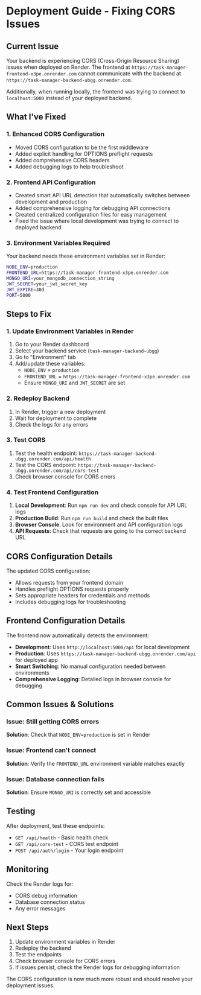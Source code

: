 # Deployment Guide - Fixing CORS Issues

## Current Issue
Your backend is experiencing CORS (Cross-Origin Resource Sharing) issues when deployed on Render. The frontend at `https://task-manager-frontend-x3pe.onrender.com` cannot communicate with the backend at `https://task-manager-backend-ubgg.onrender.com`.

Additionally, when running locally, the frontend was trying to connect to `localhost:5000` instead of your deployed backend.

## What I've Fixed

### 1. Enhanced CORS Configuration
- Moved CORS configuration to be the first middleware
- Added explicit handling for OPTIONS preflight requests
- Added comprehensive CORS headers
- Added debugging logs to help troubleshoot

### 2. Frontend API Configuration
- Created smart API URL detection that automatically switches between development and production
- Added comprehensive logging for debugging API connections
- Created centralized configuration files for easy management
- Fixed the issue where local development was trying to connect to deployed backend

### 3. Environment Variables Required
Your backend needs these environment variables set in Render:

```bash
NODE_ENV=production
FRONTEND_URL=https://task-manager-frontend-x3pe.onrender.com
MONGO_URI=your_mongodb_connection_string
JWT_SECRET=your_jwt_secret_key
JWT_EXPIRE=30d
PORT=5000
```

## Steps to Fix

### 1. Update Environment Variables in Render
1. Go to your Render dashboard
2. Select your backend service (`task-manager-backend-ubgg`)
3. Go to "Environment" tab
4. Add/update these variables:
   - `NODE_ENV` = `production`
   - `FRONTEND_URL` = `https://task-manager-frontend-x3pe.onrender.com`
   - Ensure `MONGO_URI` and `JWT_SECRET` are set

### 2. Redeploy Backend
1. In Render, trigger a new deployment
2. Wait for deployment to complete
3. Check the logs for any errors

### 3. Test CORS
1. Test the health endpoint: `https://task-manager-backend-ubgg.onrender.com/api/health`
2. Test the CORS endpoint: `https://task-manager-backend-ubgg.onrender.com/api/cors-test`
3. Check browser console for CORS errors

### 4. Test Frontend Configuration
1. **Local Development**: Run `npm run dev` and check console for API URL logs
2. **Production Build**: Run `npm run build` and check the built files
3. **Browser Console**: Look for environment and API configuration logs
4. **API Requests**: Check that requests are going to the correct backend URL

## CORS Configuration Details

The updated CORS configuration:
- Allows requests from your frontend domain
- Handles preflight OPTIONS requests properly
- Sets appropriate headers for credentials and methods
- Includes debugging logs for troubleshooting

## Frontend Configuration Details

The frontend now automatically detects the environment:
- **Development**: Uses `http://localhost:5000/api` for local development
- **Production**: Uses `https://task-manager-backend-ubgg.onrender.com/api` for deployed app
- **Smart Switching**: No manual configuration needed between environments
- **Comprehensive Logging**: Detailed logs in browser console for debugging

## Common Issues & Solutions

### Issue: Still getting CORS errors
**Solution**: Check that `NODE_ENV=production` is set in Render

### Issue: Frontend can't connect
**Solution**: Verify the `FRONTEND_URL` environment variable matches exactly

### Issue: Database connection fails
**Solution**: Ensure `MONGO_URI` is correctly set and accessible

## Testing

After deployment, test these endpoints:
- `GET /api/health` - Basic health check
- `GET /api/cors-test` - CORS test endpoint
- `POST /api/auth/login` - Your login endpoint

## Monitoring

Check the Render logs for:
- CORS debug information
- Database connection status
- Any error messages

## Next Steps

1. Update environment variables in Render
2. Redeploy the backend
3. Test the endpoints
4. Check browser console for CORS errors
5. If issues persist, check the Render logs for debugging information

The CORS configuration is now much more robust and should resolve your deployment issues.

